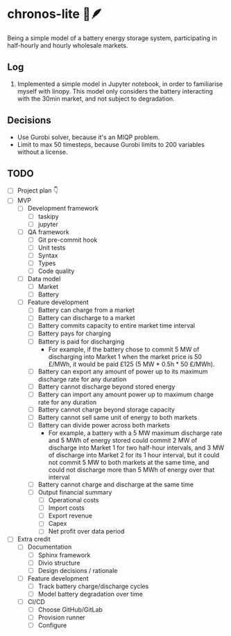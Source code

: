 # chronos-lite 🔋🪶

Being a simple model of a battery energy storage system, participating in half-hourly and hourly wholesale markets.

## Log

1. Implemented a simple model in Jupyter notebook, in order to familiarise myself with linopy.
    This model only considers the battery interacting with the 30min market, and not subject to degradation.

## Decisions

- Use Gurobi solver, because it's an MIQP problem.
- Limit to max 50 timesteps, because Gurobi limits to 200 variables without a license.

## TODO

- [ ] Project plan 👇
- [ ] MVP
    - [ ] Development framework
        - [ ] taskipy
        - [ ] jupyter
    - [ ] QA framework
        - [ ] Git pre-commit hook
        - [ ] Unit tests
        - [ ] Syntax
        - [ ] Types
        - [ ] Code quality
    - [ ] Data model
        - [ ] Market
        - [ ] Battery
    - [ ] Feature development
        - [ ] Battery can charge from a market
        - [ ] Battery can discharge to a market
        - [ ] Battery commits capacity to entire market time interval
        - [ ] Battery pays for charging
        - [ ] Battery is paid for discharging
            - For example, if the battery chose to commit 5 MW of discharging into Market 1 when the market price is
                50 £/MWh, it would be paid £125 (5 MW * 0.5h * 50 £/MWh).
        - [ ] Battery can export any amount of power up to its maximum discharge rate for any duration
        - [ ] Battery cannot discharge beyond stored energy
        - [ ] Battery can import any amount power up to maximum charge rate for any duration
        - [ ] Battery cannot charge beyond storage capacity
        - [ ] Battery cannot sell same unit of energy to both markets
        - [ ] Battery can divide power across both markets
            - For example, a battery with a 5 MW maximum discharge rate and 5 MWh of energy stored
                could commit 2 MW of discharge into Market 1 for two half-hour intervals, and 3 MW of
                discharge into Market 2 for its 1 hour interval, but it could not commit 5 MW to both markets at
                the same time, and could not discharge more than 5 MWh of energy over that interval
        - [ ] Battery cannot charge and discharge at the same time
        - [ ] Output financial summary
            - [ ] Operational costs
            - [ ] Import costs
            - [ ] Export revenue
            - [ ] Capex
            - [ ] Net profit over data period
- [ ] Extra credit
    - [ ] Documentation
        - [ ] Sphinx framework
        - [ ] Divio structure
        - [ ] Design decisions / rationale
    - [ ] Feature development
        - [ ] Track battery charge/discharge cycles
        - [ ] Model battery degradation over time
    - [ ] CI/CD
        - [ ] Choose GitHub/GitLab
        - [ ] Provision runner
        - [ ] Configure
